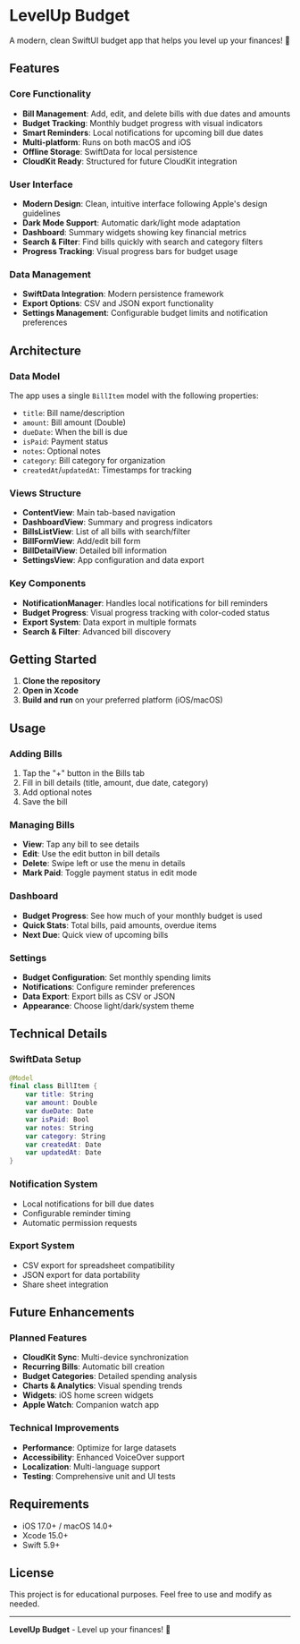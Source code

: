 # LevelUp Budget

A modern, clean SwiftUI budget app that helps you level up your finances! 💪

## Features

### Core Functionality
- **Bill Management**: Add, edit, and delete bills with due dates and amounts
- **Budget Tracking**: Monthly budget progress with visual indicators
- **Smart Reminders**: Local notifications for upcoming bill due dates
- **Multi-platform**: Runs on both macOS and iOS
- **Offline Storage**: SwiftData for local persistence
- **CloudKit Ready**: Structured for future CloudKit integration

### User Interface
- **Modern Design**: Clean, intuitive interface following Apple's design guidelines
- **Dark Mode Support**: Automatic dark/light mode adaptation
- **Dashboard**: Summary widgets showing key financial metrics
- **Search & Filter**: Find bills quickly with search and category filters
- **Progress Tracking**: Visual progress bars for budget usage

### Data Management
- **SwiftData Integration**: Modern persistence framework
- **Export Options**: CSV and JSON export functionality
- **Settings Management**: Configurable budget limits and notification preferences

## Architecture

### Data Model
The app uses a single `BillItem` model with the following properties:
- `title`: Bill name/description
- `amount`: Bill amount (Double)
- `dueDate`: When the bill is due
- `isPaid`: Payment status
- `notes`: Optional notes
- `category`: Bill category for organization
- `createdAt`/`updatedAt`: Timestamps for tracking

### Views Structure
- **ContentView**: Main tab-based navigation
- **DashboardView**: Summary and progress indicators
- **BillsListView**: List of all bills with search/filter
- **BillFormView**: Add/edit bill form
- **BillDetailView**: Detailed bill information
- **SettingsView**: App configuration and data export

### Key Components
- **NotificationManager**: Handles local notifications for bill reminders
- **Budget Progress**: Visual progress tracking with color-coded status
- **Export System**: Data export in multiple formats
- **Search & Filter**: Advanced bill discovery

## Getting Started

1. **Clone the repository**
2. **Open in Xcode**
3. **Build and run** on your preferred platform (iOS/macOS)

## Usage

### Adding Bills
1. Tap the "+" button in the Bills tab
2. Fill in bill details (title, amount, due date, category)
3. Add optional notes
4. Save the bill

### Managing Bills
- **View**: Tap any bill to see details
- **Edit**: Use the edit button in bill details
- **Delete**: Swipe left or use the menu in details
- **Mark Paid**: Toggle payment status in edit mode

### Dashboard
- **Budget Progress**: See how much of your monthly budget is used
- **Quick Stats**: Total bills, paid amounts, overdue items
- **Next Due**: Quick view of upcoming bills

### Settings
- **Budget Configuration**: Set monthly spending limits
- **Notifications**: Configure reminder preferences
- **Data Export**: Export bills as CSV or JSON
- **Appearance**: Choose light/dark/system theme

## Technical Details

### SwiftData Setup
```swift
@Model
final class BillItem {
    var title: String
    var amount: Double
    var dueDate: Date
    var isPaid: Bool
    var notes: String
    var category: String
    var createdAt: Date
    var updatedAt: Date
}
```

### Notification System
- Local notifications for bill due dates
- Configurable reminder timing
- Automatic permission requests

### Export System
- CSV export for spreadsheet compatibility
- JSON export for data portability
- Share sheet integration

## Future Enhancements

### Planned Features
- **CloudKit Sync**: Multi-device synchronization
- **Recurring Bills**: Automatic bill creation
- **Budget Categories**: Detailed spending analysis
- **Charts & Analytics**: Visual spending trends
- **Widgets**: iOS home screen widgets
- **Apple Watch**: Companion watch app

### Technical Improvements
- **Performance**: Optimize for large datasets
- **Accessibility**: Enhanced VoiceOver support
- **Localization**: Multi-language support
- **Testing**: Comprehensive unit and UI tests

## Requirements

- iOS 17.0+ / macOS 14.0+
- Xcode 15.0+
- Swift 5.9+

## License

This project is for educational purposes. Feel free to use and modify as needed.

---

**LevelUp Budget** - Level up your finances! 💪 